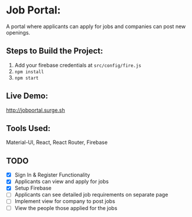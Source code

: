 # Job Portal:
A portal where applicants can apply for jobs and companies can post new openings.

## Steps to Build the Project:
1. Add your firebase credentials at `src/config/fire.js`
2. `npm install`
3. `npm start`

## Live Demo:
http://jobportal.surge.sh

## Tools Used:
Material-UI, React, React Router, Firebase

## TODO
- [x] Sign In & Register Functionality
- [x] Applicants can view and apply for jobs
- [x] Setup Firebase
- [ ] Applicants can see detailed job requirements on separate page
- [ ] Implement view for company to post jobs
- [ ] View the people those applied for the jobs
